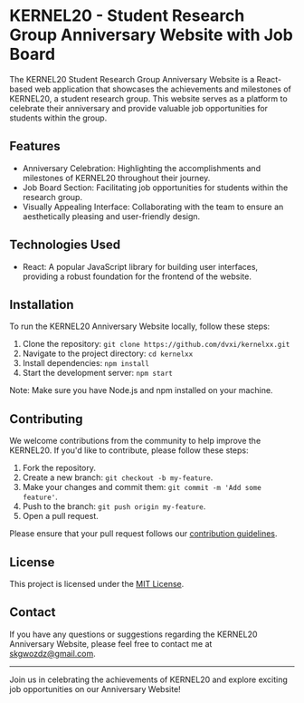 # KERNEL20 - Student Research Group Anniversary Website with Job Board

The KERNEL20 Student Research Group Anniversary Website is a React-based web application that showcases the achievements and milestones of KERNEL20, a student research group. This website serves as a platform to celebrate their anniversary and provide valuable job opportunities for students within the group.

## Features

- Anniversary Celebration: Highlighting the accomplishments and milestones of KERNEL20 throughout their journey.
- Job Board Section: Facilitating job opportunities for students within the research group.
- Visually Appealing Interface: Collaborating with the team to ensure an aesthetically pleasing and user-friendly design.

## Technologies Used

- React: A popular JavaScript library for building user interfaces, providing a robust foundation for the frontend of the website.

## Installation

To run the KERNEL20 Anniversary Website locally, follow these steps:

1. Clone the repository: `git clone https://github.com/dvxi/kernelxx.git`
2. Navigate to the project directory: `cd kernelxx`
3. Install dependencies: `npm install`
4. Start the development server: `npm start`

Note: Make sure you have Node.js and npm installed on your machine.

## Contributing

We welcome contributions from the community to help improve the KERNEL20. If you'd like to contribute, please follow these steps:

1. Fork the repository.
2. Create a new branch: `git checkout -b my-feature`.
3. Make your changes and commit them: `git commit -m 'Add some feature'`.
4. Push to the branch: `git push origin my-feature`.
5. Open a pull request.

Please ensure that your pull request follows our [contribution guidelines](https://github.com/your-username/kernel20-anniversary/blob/main/CONTRIBUTING.md).

## License

This project is licensed under the [MIT License](https://github.com/your-username/kernel20-anniversary/blob/main/LICENSE).

## Contact

If you have any questions or suggestions regarding the KERNEL20 Anniversary Website, please feel free to contact me at [skgwozdz@gmail.com](mailto:skgwozdz@gmail.com).

---

Join us in celebrating the achievements of KERNEL20 and explore exciting job opportunities on our Anniversary Website!
